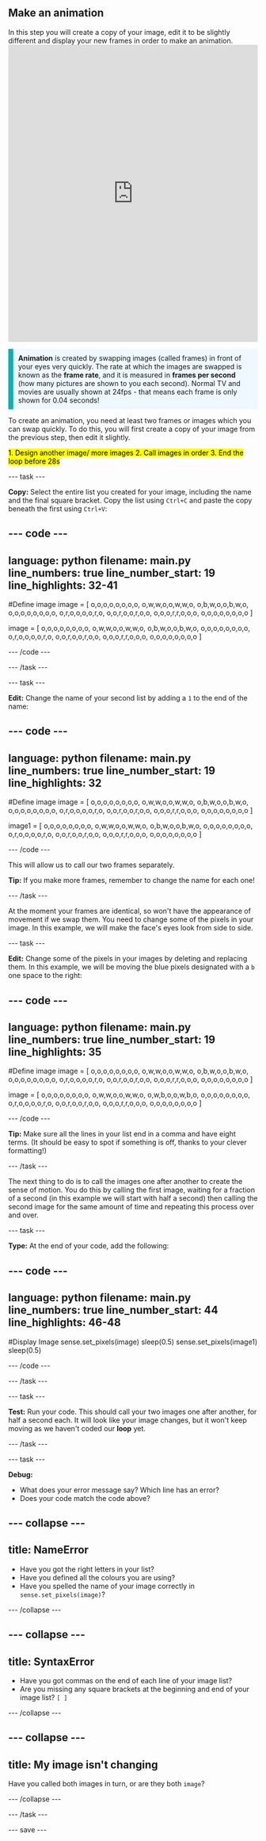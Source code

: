 ## Make an animation

<div style="display: flex; flex-wrap: wrap">
<div style="flex-basis: 200px; flex-grow: 1; margin-right: 15px;">
In this step you will create a copy of your image, edit it to be slightly different and display your new frames in order to make an animation.
</div>
</div>
<div>
<iframe src="https://trinket.io/embed/python/e1a3182c3c?outputOnly=true&runOption=run&start=result" width="100%" height="600" frameborder="0" marginwidth="0" marginheight="0" allowfullscreen></iframe>
</div>

<p style='border-left: solid; border-width:10px; border-color: #0faeb0; background-color: aliceblue; padding: 10px;'>
<strong>Animation</strong> is created by swapping images (called frames) in front of your eyes very quickly. The rate at which the images are swapped is known as the <strong>frame rate</strong>, and it is measured in <strong>frames per second</strong> (how many pictures are shown to you each second). Normal TV and movies are usually shown at 24fps - that means each frame is only shown for 0.04 seconds! 
</p>

To create an animation, you need at least two frames or images which you can swap quickly. To do this, you will first create a copy of your image from the previous step, then edit it slightly.

<mark>
1. Design another image/ more images
2. Call images in order
3. End the loop before 28s
</mark>

--- task ---

**Copy:** Select the entire list you created for your image, including the name and the final square bracket. Copy the list using `Ctrl+C` and paste the copy beneath the first using `Ctrl+V`:

--- code ---
---
language: python
filename: main.py
line_numbers: true
line_number_start: 19
line_highlights: 32-41
---
#Define image
image = [
    o,o,o,o,o,o,o,o,
    o,w,w,o,o,w,w,o,
    o,b,w,o,o,b,w,o,
    o,o,o,o,o,o,o,o,
    o,r,o,o,o,o,r,o,
    o,o,r,o,o,r,o,o,
    o,o,o,r,r,o,o,o,
    o,o,o,o,o,o,o,o
    ]


image = [
    o,o,o,o,o,o,o,o,
    o,w,w,o,o,w,w,o,
    o,b,w,o,o,b,w,o,
    o,o,o,o,o,o,o,o,
    o,r,o,o,o,o,r,o,
    o,o,r,o,o,r,o,o,
    o,o,o,r,r,o,o,o,
    o,o,o,o,o,o,o,o
    ]


--- /code ---

--- /task ---

--- task ---

**Edit:** Change the name of your second list by adding a `1` to the end of the name:

--- code ---
---
language: python
filename: main.py
line_numbers: true
line_number_start: 19
line_highlights: 32
---
#Define image
image = [
    o,o,o,o,o,o,o,o,
    o,w,w,o,o,w,w,o,
    o,b,w,o,o,b,w,o,
    o,o,o,o,o,o,o,o,
    o,r,o,o,o,o,r,o,
    o,o,r,o,o,r,o,o,
    o,o,o,r,r,o,o,o,
    o,o,o,o,o,o,o,o
    ]


image1 = [
    o,o,o,o,o,o,o,o,
    o,w,w,o,o,w,w,o,
    o,b,w,o,o,b,w,o,
    o,o,o,o,o,o,o,o,
    o,r,o,o,o,o,r,o,
    o,o,r,o,o,r,o,o,
    o,o,o,r,r,o,o,o,
    o,o,o,o,o,o,o,o
    ]

--- /code ---

This will allow us to call our two frames separately. 

**Tip:** If you make more frames, remember to change the name for each one!

--- /task ---

At the moment your frames are identical, so won't have the appearance of movement if we swap them. You need to change some of the pixels in your image. In this example, we will make the face's eyes look from side to side.

--- task ---

**Edit:** Change some of the pixels in your images by deleting and replacing them. In this example, we will be moving the blue pixels designated with a `b` one space to the right:

--- code ---
---
language: python
filename: main.py
line_numbers: true
line_number_start: 19
line_highlights: 35
---
#Define image
image = [
    o,o,o,o,o,o,o,o,
    o,w,w,o,o,w,w,o,
    o,b,w,o,o,b,w,o,
    o,o,o,o,o,o,o,o,
    o,r,o,o,o,o,r,o,
    o,o,r,o,o,r,o,o,
    o,o,o,r,r,o,o,o,
    o,o,o,o,o,o,o,o
    ]


image = [
    o,o,o,o,o,o,o,o,
    o,w,w,o,o,w,w,o,
    o,w,b,o,o,w,b,o,
    o,o,o,o,o,o,o,o,
    o,r,o,o,o,o,r,o,
    o,o,r,o,o,r,o,o,
    o,o,o,r,r,o,o,o,
    o,o,o,o,o,o,o,o
    ]


--- /code ---

**Tip:** Make sure all the lines in your list end in a comma and have eight terms. (It should be easy to spot if something is off, thanks to your clever formatting!)

--- /task ---

The next thing to do is to call the images one after another to create the sense of motion. You do this by calling the first image, waiting for a fraction of a second (in this example we will start with half a second) then calling the second image for the same amount of time and repeating this process over and over. 

--- task ---

**Type:** At the end of your code, add the following:

--- code ---
---
language: python
filename: main.py
line_numbers: true
line_number_start: 44
line_highlights: 46-48
---
#Display Image
sense.set_pixels(image)
sleep(0.5)
sense.set_pixels(image1)
sleep(0.5)

--- /code ---

--- /task ---

--- task ---

**Test:** Run your code. This should call your two images one after another, for half a second each. It will look like your image changes, but it won't keep moving as we haven't coded our **loop** yet.

--- /task ---

--- task ---

**Debug:** 
+ What does your error message say? Which line has an error?
+ Does your code match the code above?

--- collapse ---
---
title: NameError
---

+ Have you got the right letters in your list?
+ Have you defined all the colours you are using?
+ Have you spelled the name of your image correctly in `sense.set_pixels(image)`?

--- /collapse ---

--- collapse ---
---
title: SyntaxError
---

+ Have you got commas on the end of each line of your image list?
+ Are you missing any square brackets at the beginning and end of your image list? `[ ]`

--- /collapse ---

--- collapse ---
---
title: My image isn't changing
---

Have you called both images in turn, or are they both `image`? 

--- /collapse ---

--- /task ---



--- save ---